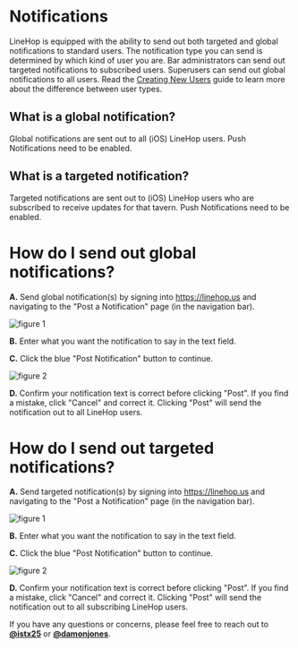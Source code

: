 # Notifications
LineHop is equipped with the ability to send out both targeted and global notifications to standard users. The notification type you can send is determined by which kind of user you are. Bar administrators can send out targeted notifications to subscribed users. Superusers can send out global notifications to all users. Read the [Creating New Users](https://github.com/linehop/guides/blob/master/Guides/creating-new-users.md) guide to learn more about the difference between user types. 

## What is a global notification?
Global notifications are sent out to all (iOS) LineHop users. Push Notifications need to be enabled.

## What is a targeted notification?
Targeted notifications are sent out to (iOS) LineHop users who are subscribed to receive updates for that tavern. Push Notifications need to be enabled.

# How do I send out global notifications?
**A.** Send global notification(s) by signing into https://linehop.us and navigating to the "Post a Notification" page (in the navigation bar). 

![figure 1](https://cloud.githubusercontent.com/assets/6799989/9705998/d7cf779e-54cf-11e5-8a15-6b6dfca68065.png)

**B.** Enter what you want the notification to say in the text field.

**C.** Click the blue "Post Notification" button to continue.

![figure 2](https://cloud.githubusercontent.com/assets/6799989/9706007/1b5d5b2a-54d0-11e5-8ca9-5bd11f70ffc3.png)

**D.** Confirm your notification text is correct before clicking "Post". If you find a mistake, click "Cancel" and correct it. Clicking "Post" will send the notification out to all LineHop users.

# How do I send out targeted notifications?
**A.** Send targeted notification(s) by signing into https://linehop.us and navigating to the "Post a Notification" page (in the navigation bar). 

![figure 1](https://cloud.githubusercontent.com/assets/6799989/9706102/a1b1b5fc-54d2-11e5-8310-f3703b03b5df.png)

**B.** Enter what you want the notification to say in the text field.

**C.** Click the blue "Post Notification" button to continue.

![figure 2](https://cloud.githubusercontent.com/assets/6799989/9706007/1b5d5b2a-54d0-11e5-8ca9-5bd11f70ffc3.png)

**D.** Confirm your notification text is correct before clicking "Post". If you find a mistake, click "Cancel" and correct it. Clicking "Post" will send the notification out to all subscribing LineHop users.

If you have any questions or concerns, please feel free to reach out to **[@istx25](https://www.github.com/istx25)** or **[@damonjones](https://www.github.com/damonjones)**.
